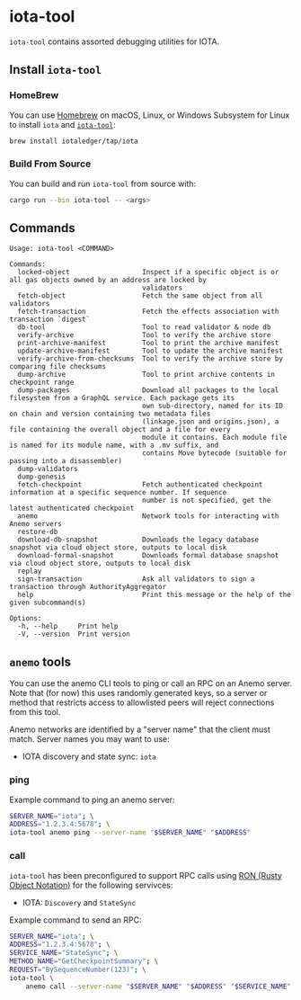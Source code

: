 # iota-tool

`iota-tool` contains assorted debugging utilities for IOTA.

## Install `iota-tool`

### HomeBrew

You can use [Homebrew](https://brew.sh/) on macOS, Linux, or Windows Subsystem for Linux to install `iota` and [`iota-tool`](https://github.com/iotaledger/iota/tree/develop/crates/iota-tool):

```sh
brew install iotaledger/tap/iota
```

### Build From Source

You can build and run `iota-tool` from source with:

```sh
cargo run --bin iota-tool -- <args>
```

## Commands

```shell
Usage: iota-tool <COMMAND>

Commands:
  locked-object                  Inspect if a specific object is or all gas objects owned by an address are locked by
                                 validators
  fetch-object                   Fetch the same object from all validators
  fetch-transaction              Fetch the effects association with transaction `digest`
  db-tool                        Tool to read validator & node db
  verify-archive                 Tool to verify the archive store
  print-archive-manifest         Tool to print the archive manifest
  update-archive-manifest        Tool to update the archive manifest
  verify-archive-from-checksums  Tool to verify the archive store by comparing file checksums
  dump-archive                   Tool to print archive contents in checkpoint range
  dump-packages                  Download all packages to the local filesystem from a GraphQL service. Each package gets its
                                 own sub-directory, named for its ID on chain and version containing two metadata files
                                 (linkage.json and origins.json), a file containing the overall object and a file for every
                                 module it contains. Each module file is named for its module name, with a .mv suffix, and
                                 contains Move bytecode (suitable for passing into a disassembler)
  dump-validators                
  dump-genesis                   
  fetch-checkpoint               Fetch authenticated checkpoint information at a specific sequence number. If sequence
                                 number is not specified, get the latest authenticated checkpoint
  anemo                          Network tools for interacting with Anemo servers
  restore-db                     
  download-db-snapshot           Downloads the legacy database snapshot via cloud object store, outputs to local disk
  download-formal-snapshot       Downloads formal database snapshot via cloud object store, outputs to local disk
  replay                         
  sign-transaction               Ask all validators to sign a transaction through AuthorityAggregator
  help                           Print this message or the help of the given subcommand(s)

Options:
  -h, --help     Print help
  -V, --version  Print version
```

## `anemo` tools

You can use the anemo CLI tools to ping or call an RPC on an Anemo server. Note that (for now) this uses randomly generated keys, so a server or method that restricts access to allowlisted peers will reject connections from this tool.

Anemo networks are identified by a "server name" that the client must match. Server names you may want to use:

- IOTA discovery and state sync: `iota`

### ping

Example command to ping an anemo server:

```sh
SERVER_NAME="iota"; \
ADDRESS="1.2.3.4:5678"; \
iota-tool anemo ping --server-name "$SERVER_NAME" "$ADDRESS"
```

### call

`iota-tool` has been preconfigured to support RPC calls using [RON (Rusty Object Notation)](https://crates.io/crates/ron) for the following servivces:

- IOTA: `Discovery` and `StateSync`

Example command to send an RPC:

```sh
SERVER_NAME="iota"; \
ADDRESS="1.2.3.4:5678"; \
SERVICE_NAME="StateSync"; \
METHOD_NAME="GetCheckpointSummary"; \
REQUEST="BySequenceNumber(123)"; \
iota-tool \
    anemo call --server-name "$SERVER_NAME" "$ADDRESS" "$SERVICE_NAME" "$METHOD_NAME" "$REQUEST"
```
